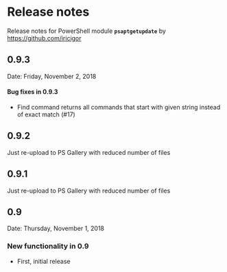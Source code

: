 # Release notes

Release notes for PowerShell module **`psaptgetupdate`** by https://github.com/iricigor

## 0.9.3

Date: Friday, November 2, 2018

#### Bug fixes in 0.9.3

- Find command returns all commands that start with given string instead of exact match (#17)

## 0.9.2

Just re-upload to PS Gallery with reduced number of files

## 0.9.1

Just re-upload to PS Gallery with reduced number of files

## 0.9

Date: Thursday, November 1, 2018

### New functionality in 0.9

- First, initial release
